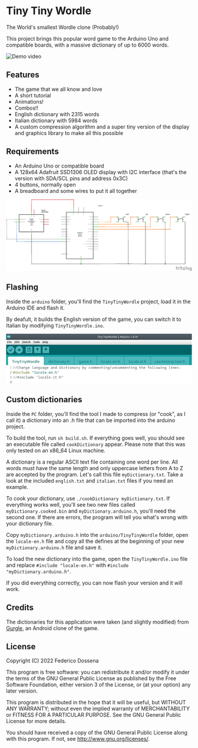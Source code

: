 # Tiny Tiny Wordle
The World's smallest Wordle clone (Probably!)

This project brings this popular word game to the Arduino Uno and compatible boards, with a massive dictionary of up to 6000 words.

![Demo video](.github/demo.gif)

## Features
* The game that we all know and love
* A short tutorial
* Animations!
* Combos!!
* English dictionary with 2315 words
* Italian dictionary with 5984 words
* A custom compression algorithm and a super tiny version of the display and graphics library to make all this possible

## Requirements
* An Arduino Uno or compatible board
* A 128x64 Adafruit SSD1306 OLED display with I2C interface (that's the version with SDA/SCL pins and address 0x3C)
* 4 buttons, normally open
* A breadboard and some wires to put it all together

![Schematic](.github/schematic.png)

## Flashing
Inside the `arduino` folder, you'll find the `TinyTinyWordle` project, load it in the Arduino IDE and flash it.

By deafult, it builds the English version of the game, you can switch it to Italian by modifying `TinyTinyWordle.ino`.

![How to change language](.github/changeLanguage.png)

## Custom dictionaries
Inside the `PC` folder, you'll find the tool I made to compress (or "cook", as I call it) a dictionary into an .h file that can be imported into the arduino project.

To build the tool, run `sh build.sh`. If everything goes well, you should see an executable file called `cookDictionary` appear. Please note that this was only tested on an x86_64 Linux machine.

A dictionary is a regular ASCII text file containing one word per line. All words must have the same length and only uppercase letters from A to Z are accepted by the program. Let's call this file `myDictionary.txt`. Take a look at the included `english.txt` and `italian.txt` files if you need an example.

To cook your dictionary, use `./cookDictionary myDictionary.txt`. If everything works well, you'll see two new files called `myDictionary.cooked.bin` and `myDictionary.arduino.h`, you'll need the second one. If there are errors, the program will tell you what's wrong with your dictionary file.

Copy `myDictionary.arduino.h` into the `arduino/TinyTinyWordle` folder, open the `locale-en.h` file and copy all the defines at the beginning of your new `myDictionary.arduino.h` file and save it.

To load the new dictionary into the game, open the `TinyTinyWordle.ino` file and replace `#include "locale-en.h"` with `#include "myDictionary.arduino.h"`.

If you did everything correctly, you can now flash your version and it will work.

## Credits
The dictionaries for this application were taken (and slightly modified) from [Gurgle](https://github.com/billthefarmer/gurgle), an Android clone of the game.

## License
Copyright (C) 2022 Federico Dossena

This program is free software: you can redistribute it and/or modify
it under the terms of the GNU General Public License as published by
the Free Software Foundation, either version 3 of the License, or
(at your option) any later version.

This program is distributed in the hope that it will be useful,
but WITHOUT ANY WARRANTY; without even the implied warranty of
MERCHANTABILITY or FITNESS FOR A PARTICULAR PURPOSE.  See the
GNU General Public License for more details.

You should have received a copy of the GNU General Public License
along with this program.  If not, see <http://www.gnu.org/licenses/>.
